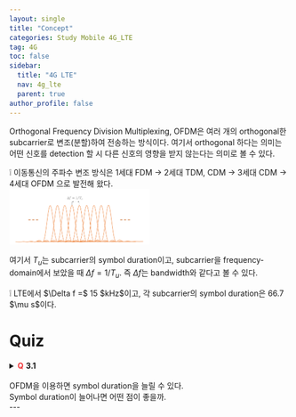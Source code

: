 ```yaml
---
layout: single
title: "Concept"
categories: Study Mobile 4G_LTE
tag: 4G
toc: false
sidebar:
  title: "4G LTE"
  nav: 4g_lte
  parent: true
author_profile: false
---
```


Orthogonal Frequency Division Multiplexing, OFDM은 여러 개의 orthogonal한 subcarrier로 변조(분할)하여 전송하는 방식이다. 여기서 orthogonal 하다는 의미는 어떤 신호를 detection 할 시 다른 신호의 영향을 받지 않는다는 의미로 볼 수 있다.

<div class = "notice" markdown = "1">
❕ 이동통신의 주파수 변조 방식은
1세대 FDM -> 2세대 TDM, CDM -> 3세대 CDM -> 4세대 OFDM
으로 발전해 왔다.

</div>

<img src="/images/4g_lte/3.1-1.png" class="gallery-img" width="50%" height="50%">

여기서 $T_u$는 subcarrier의 symbol duration이고, subcarrier을 frequency-domain에서 보았을 때 $\Delta f = 1/T_u$. 즉 $\Delta f$는 bandwidth와 같다고 볼 수 있다.

<div class = "notice" markdown = "1">
❕ LTE에서 $\Delta f =$ 15 $kHz$이고, 각 subcarrier의 symbol duration은 66.7 $\mu s$이다.
</div>

# Quiz

<details>
<summary><span style="color:#F0383B;font-weight:bold;">Q</span> <span style="font-weight:bold;">3.1</span><br><br>
OFDM을 이용하면 symbol duration을 늘릴 수 있다.<br>
Symbol duration이 늘어나면 어떤 점이 좋을까.
</summary>
<div class = "notice" markdown = "1">

📌 **Answer**

Symbol duration이 짧아지면 intersymbol interference(ISI)가 발생하고, 통신에 방해가 되기 때문에 duration은 ISI가 발생하지 않도록 충분히 길어야 한다.

</div>
</details>
---